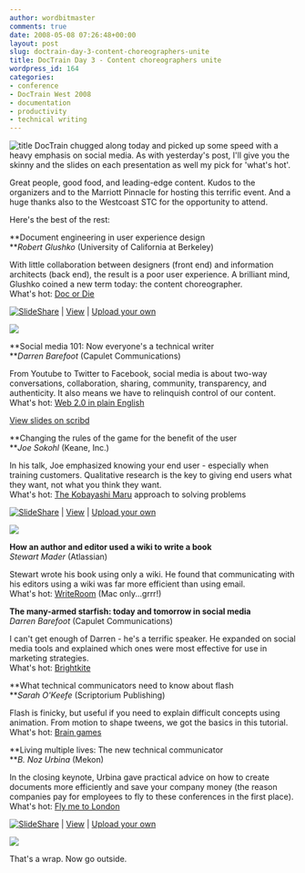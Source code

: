 ```yaml
---
author: wordbitmaster
comments: true
date: 2008-05-08 07:26:48+00:00
layout: post
slug: doctrain-day-3-content-choreographers-unite
title: DocTrain Day 3 - Content choreographers unite
wordpress_id: 164
categories:
- conference
- DocTrain West 2008
- documentation
- productivity
- technical writing
---
```


![title](http://wordbit.freehostia.com/wp-content/uploads/2008/05/title.png) DocTrain chugged along today and picked up some speed with a heavy emphasis on social media. As with yesterday's post, I'll give you the skinny and the slides on each presentation as well my pick for 'what's hot'. 

Great people, good food, and leading-edge content. Kudos to the organizers and to the Marriott Pinnacle for hosting this terrific event. And a huge thanks also to the Westcoast STC for the opportunity to attend.

Here's the best of the rest:


<!-- more -->
 

**Document engineering in user experience design  
**_Robert Glushko_ (University of California at Berkeley)

With little collaboration between designers (front end) and information architects (back end), the result is a poor user experience. A brilliant mind, Glushko coined a new term today: the content choreographer.  
What's hot: [Doc or Die](http://docordie.blogspot.com/)

[![SlideShare](http://static.slideshare.net/swf/logo_embd.png)](http://www.slideshare.net/?src=embed) | [View](http://www.slideshare.net/abelsp/document-engineering-in-user-experience-design) | [Upload your own](http://www.slideshare.net/upload)

![](http://counters.gigya.com/wildfire/CIMP/bT*xJmx*PTEyMTAzMTc4NzEzNTkmcHQ9MTIxMDMxNzg3NTA2MiZwPTEwMTkxJmQ9Jm49Jmc9Mg==.jpg)  

**Social media 101: Now everyone's a technical writer  
**_Darren Barefoot_ (Capulet Communications)

From Youtube to Twitter to Facebook, social media is about two-way conversations, collaboration, sharing, community, transparency, and authenticity. It also means we have to relinquish control of our content.  
What's hot: [Web 2.0 in plain English](http://commoncraft.com/)

[View slides on scribd](http://www.scribd.com/doc/2886353/Make-Your-Website-Social-Media-Ready)

**Changing the rules of the game for the benefit of the user  
**_Joe Sokohl_ (Keane, Inc.)

In his talk, Joe emphasized knowing your end user - especially when training customers. Qualitative research is the key to giving end users what they want, not what you think they want.  
What's hot: [The Kobayashi Maru](http://youtube.com/watch?v=xDE8pjiCnSw) approach to solving problems

[![SlideShare](http://static.slideshare.net/swf/logo_embd.png)](http://www.slideshare.net/?src=embed) | [View](http://www.slideshare.net/abelsp/changing-the-rules-of-the-game-for-the-benefit-of-the-user-a-kobayashi-maru-approach-to-developing-usercentered-training-content) | [Upload your own](http://www.slideshare.net/upload)

![](http://counters.gigya.com/wildfire/CIMP/bT*xJmx*PTEyMTAzMTc5Mjk5MjEmcHQ9MTIxMDMxNzkzMTQ1MyZwPTEwMTkxJmQ9Jm49Jmc9Mg==.jpg)  

**How an author and editor used a wiki to write a book**  
_Stewart Mader_ (Atlassian)

Stewart wrote his book using only a wiki. He found that communicating with his editors using a wiki was far more efficient than using email.  
What's hot: [WriteRoom](http://hogbaysoftware.com/products/writeroom) (Mac only...grrr!)

**The many-armed starfish: today and tomorrow in social media**  
_Darren Barefoot_ (Capulet Communications)

I can't get enough of Darren - he's a terrific speaker. He expanded on social media tools and explained which ones were most effective for use in marketing strategies.  
What's hot: [Brightkite](http://brightkite.com/)

**What technical communicators need to know about flash  
**_Sarah O'Keefe_ (Scriptorium Publishing)

Flash is finicky, but useful if you need to explain difficult concepts using animation. From motion to shape tweens, we got the basics in this tutorial.  
What's hot: [Brain games](http://www.lumosity.com/)

**Living multiple lives: The new technical communicator  
**_B. Noz Urbina_ (Mekon)

In the closing keynote, Urbina gave practical advice on how to create documents more efficiently and save your company money (the reason companies pay for employees to fly to these conferences in the first place).  
What's hot: [Fly me to London](http://www.x-pubs.com/)

[![SlideShare](http://static.slideshare.net/swf/logo_embd.png)](http://www.slideshare.net/?src=embed) | [View](http://www.slideshare.net/abelsp/living-multiple-lives-the-new-technical-communicator-385924) | [Upload your own](http://www.slideshare.net/upload)

![](http://counters.gigya.com/wildfire/CIMP/bT*xJmx*PTEyMTAzMTc5ODExNDAmcHQ9MTIxMDMxNzk4Mjg*MyZwPTEwMTkxJmQ9Jm49Jmc9Mg==.jpg)  

That's a wrap. Now go outside. 
